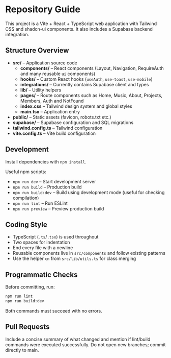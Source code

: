 # Repository Guide

This project is a Vite + React + TypeScript web application with Tailwind CSS and shadcn-ui components. It also includes a Supabase backend integration.

## Structure Overview

- **src/** – Application source code
  - **components/** – React components (Layout, Navigation, RequireAuth and many reusable `ui` components)
  - **hooks/** – Custom React hooks (`useAuth`, `use-toast`, `use-mobile`)
  - **integrations/** – Currently contains Supabase client and types
  - **lib/** – Utility helpers
  - **pages/** – Route components such as Home, Music, About, Projects, Members, Auth and NotFound
  - **index.css** – Tailwind design system and global styles
  - **main.tsx** – Application entry
- **public/** – Static assets (favicon, robots.txt etc.)
- **supabase/** – Supabase configuration and SQL migrations
- **tailwind.config.ts** – Tailwind configuration
- **vite.config.ts** – Vite build configuration

## Development

Install dependencies with `npm install`.

Useful npm scripts:

- `npm run dev` – Start development server
- `npm run build` – Production build
- `npm run build:dev` – Build using development mode (useful for checking compilation)
- `npm run lint` – Run ESLint
- `npm run preview` – Preview production build

## Coding Style

- TypeScript (`.ts`/`.tsx`) is used throughout
- Two spaces for indentation
- End every file with a newline
- Reusable components live in `src/components` and follow existing patterns
- Use the helper `cn` from `src/lib/utils.ts` for class merging

## Programmatic Checks

Before committing, run:

```sh
npm run lint
npm run build:dev
```

Both commands must succeed with no errors.

## Pull Requests

Include a concise summary of what changed and mention if lint/build commands were executed successfully. Do not open new branches; commit directly to main.
